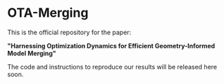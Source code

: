 # OTA-Merging

This is the official repository for the paper:

**"Harnessing Optimization Dynamics for Efficient Geometry-Informed Model Merging"**

The code and instructions to reproduce our results will be released here soon.
